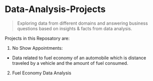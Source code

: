 # Data-Analysis-Projects

> Exploring data from different domains and answering business questions based on insights &amp; facts from data  analysis. 

Projects in this Reposatory are: 

1. No Show Appointments:
- Data related to fuel economy of an automobile which is distance traveled by a vehicle and the amount of fuel consumed.

2. Fuel Economy Data Analysis
